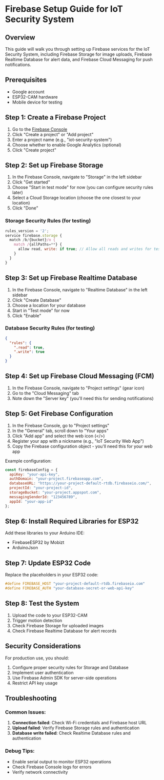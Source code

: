 # Firebase Setup Guide for IoT Security System

## Overview
This guide will walk you through setting up Firebase services for the IoT Security System, including Firebase Storage for image uploads, Firebase Realtime Database for alert data, and Firebase Cloud Messaging for push notifications.

## Prerequisites
- Google account
- ESP32-CAM hardware
- Mobile device for testing

## Step 1: Create a Firebase Project

1. Go to the [Firebase Console](https://console.firebase.google.com/)
2. Click "Create a project" or "Add project"
3. Enter a project name (e.g., "iot-security-system")
4. Choose whether to enable Google Analytics (optional)
5. Click "Create project"

## Step 2: Set up Firebase Storage

1. In the Firebase Console, navigate to "Storage" in the left sidebar
2. Click "Get started"
3. Choose "Start in test mode" for now (you can configure security rules later)
4. Select a Cloud Storage location (choose the one closest to your location)
5. Click "Done"

### Storage Security Rules (for testing)
```javascript
rules_version = '2';
service firebase.storage {
  match /b/{bucket}/o {
    match /{allPaths=**} {
      allow read, write: if true; // Allow all reads and writes for testing
    }
  }
}
```

## Step 3: Set up Firebase Realtime Database

1. In the Firebase Console, navigate to "Realtime Database" in the left sidebar
2. Click "Create Database"
3. Choose a location for your database
4. Start in "Test mode" for now
5. Click "Enable"

### Database Security Rules (for testing)
```json
{
  "rules": {
    ".read": true,
    ".write": true
  }
}
```

## Step 4: Set up Firebase Cloud Messaging (FCM)

1. In the Firebase Console, navigate to "Project settings" (gear icon)
2. Go to the "Cloud Messaging" tab
3. Note down the "Server key" (you'll need this for sending notifications)

## Step 5: Get Firebase Configuration

1. In the Firebase Console, go to "Project settings"
2. In the "General" tab, scroll down to "Your apps"
3. Click "Add app" and select the web icon (</>)
4. Register your app with a nickname (e.g., "IoT Security Web App")
5. Copy the Firebase configuration object - you'll need this for your web app

Example configuration:
```javascript
const firebaseConfig = {
  apiKey: "your-api-key",
  authDomain: "your-project.firebaseapp.com",
  databaseURL: "https://your-project-default-rtdb.firebaseio.com/",
  projectId: "your-project-id",
  storageBucket: "your-project.appspot.com",
  messagingSenderId: "123456789",
  appId: "your-app-id"
};
```

## Step 6: Install Required Libraries for ESP32

Add these libraries to your Arduino IDE:
- FirebaseESP32 by Mobizt
- ArduinoJson

## Step 7: Update ESP32 Code

Replace the placeholders in your ESP32 code:
```cpp
#define FIREBASE_HOST "your-project-default-rtdb.firebaseio.com"
#define FIREBASE_AUTH "your-database-secret-or-web-api-key"
```

## Step 8: Test the System

1. Upload the code to your ESP32-CAM
2. Trigger motion detection
3. Check Firebase Storage for uploaded images
4. Check Firebase Realtime Database for alert records

## Security Considerations

For production use, you should:
1. Configure proper security rules for Storage and Database
2. Implement user authentication
3. Use Firebase Admin SDK for server-side operations
4. Restrict API key usage

## Troubleshooting

### Common Issues:
1. **Connection failed**: Check Wi-Fi credentials and Firebase host URL
2. **Upload failed**: Verify Firebase Storage rules and authentication
3. **Database write failed**: Check Realtime Database rules and authentication

### Debug Tips:
- Enable serial output to monitor ESP32 operations
- Check Firebase Console logs for errors
- Verify network connectivity

